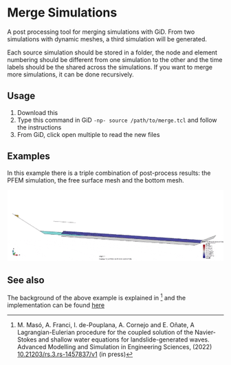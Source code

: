 # Merge Simulations

A post processing tool for merging simulations with GiD. From two simulations with dynamic meshes, a third simulation will be generated.

Each source simulation should be stored in a folder, the node and element numbering should be different from one simulation to the other and the time labels should be the shared across the simulations. If you want to merge more simulations, it can be done recursively.

## Usage

1. Download this
2. Type this command in GiD `-np- source /path/to/merge.tcl` and follow the instructions
3. From GiD, click open multiple to read the new files

## Examples

In this example there is a triple combination of post-process results: the PFEM simulation, the free surface mesh and the bottom mesh.

![PFEM-SW coupling](doc/landslide-flume.gif)

## See also

The background of the above example is explained in [^1] and the implementation can be found [here](https://github.com/KratosMultiphysics/Kratos/blob/master/applications/ShallowWaterApplication/README.md)


[^1]: M. Masó, A. Franci, I. de-Pouplana, A. Cornejo and E. Oñate, A Lagrangian-Eulerian procedure for the coupled solution of the Navier-Stokes and shallow water equations for landslide-generated waves. Advanced Modelling and Simulation in Engineering Sciences, (2022) [10.21203/rs.3.rs-1457837/v1](https://doi.org/10.21203/rs.3.rs-1457837/v1) (in press)
